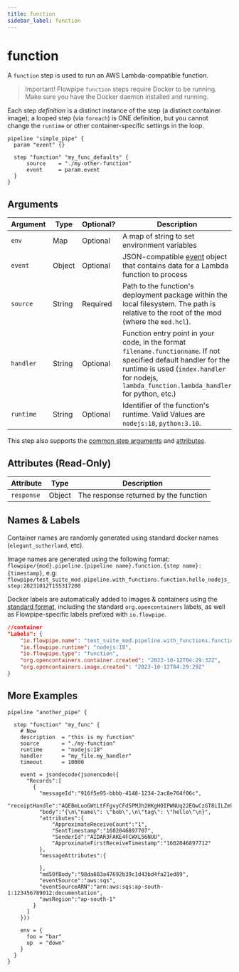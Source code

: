 ```yaml
---
title: function
sidebar_label: function
---
```


# function

A `function` step is used to run an AWS Lambda-compatible function.

> Important!  Flowpipe `function` steps require Docker to be running.  Make sure you have the Docker daemon installed and running.


Each step *definition* is a distinct instance of the step (a distinct container image); a looped step (via `foreach`) is ONE definition, but you cannot change the `runtime` or other container-specific settings in the loop. 

```hcl
pipeline "simple_pipe" {
  param "event" {}

  step "function" "my_func_defaults" {
      source    = "./my-other-function"  
      event     = param.event
  }
}
```

## Arguments

| Argument        | Type      | Optional?   | Description
|-----------------|-----------|-------------|-----------------
| `env`           | Map	      | Optional	  | A map of string to set environment variables
| `event`         | Object	  | Optional	  | JSON-compatible [event](https://docs.aws.amazon.com/lambda/latest/dg/gettingstarted-concepts.html#gettingstarted-concepts-event) object that contains data for a Lambda function to process
| `source`        | String	  | Required	  | Path to the function's deployment package within the local filesystem. The path is relative to the root of the mod (where the `mod.hcl`).
| `handler`       | String	  | Optional	  | Function entry point in your code, in the format `filename.functionname`.  If not specified default handler for the runtime is used (`index.handler` for nodejs, `lambda_function.lambda_handler` for python, etc.)
| `runtime`       | String	  | Optional	  | Identifier of the function's runtime. Valid Values are `nodejs:18`, `python:3.10`.

This step also supports the [common step arguments](/docs/flowpipe-hcl/step#common-step-arguments) and [attributes](/docs/flowpipe-hcl/step#common-step-attributes-read-only).

<!--
| `memory`        | Number	  | Optional	  | Amount of memory in MB your Lambda Function can use at runtime. Defaults to 128.
| `max_parallel`  | Number	  | Optional	  | Maximum number of concurrent executions for this function. A value of -1 removes any concurrency limitations. Defaults to `-1`.

-->

## Attributes (Read-Only)

| Attribute       | Type    |  Description
|-----------------|---------|-----------------
| `response`      | Object  | The response returned by the function

<!--
| `exit_code`     | Number  | The exit code from running the container
-->




## Names & Labels

Container names are randomly generated using standard docker names (`elegant_sutherland`, etc).

Image names are generated using the following format: `flowpipe/{mod}.pipeline.{pipeline name}.function.{step name}:{timestamp}`, e.g: `flowpipe/test_suite_mod.pipeline.with_functions.function.hello_nodejs_step:20231012T155317200`

Docker labels are automatically added to images & containers using the [standard format](https://docs.docker.com/config/labels-custom-metadata/), including the standard `org.opencontainers` labels, as well as Flowpipe-specific labels prefixed with `io.flowpipe`.

```json
//container
"Labels": {
    "io.flowpipe.name": "test_suite_mod.pipeline.with_functions.function.hello_nodejs_step",
    "io.flowpipe.runtime": "nodejs:18",
    "io.flowpipe.type": "function",
    "org.opencontainers.container.created": "2023-10-12T04:29:32Z",
    "org.opencontainers.image.created": "2023-10-12T04:29:29Z"
}
```


## More Examples


```hcl
pipeline "another_pipe" {

  step "function" "my_func" {
    # Now
    description  = "this is my function" 
    source       = "./my-function"  
    runtime      = "nodejs:18" 
    handler      = "my_file.my_handler"
    timeout      = 10000 

    event = jsondecode(jsonencode({
      "Records":[
        {
          "messageId":"916f5e95-bbbb-4148-1234-2ac8e764f06c",
          "receiptHandle":"AQEBmLuoGWtLtFFgvyCFdSPMJh2HKgHOIPWNUq22EOwCzGT8iILZm97CE6j4J6oR71ZpDr3sgxQcJyVZ+dmmvGl+fFftT9GCJqZYrjMGsR2Q6WsMd8ciI8bTtDXyvsk8ektd7UGfh4gxIZoFp7WUKVRcMEeBkubKd8T4/Io81D0l/AK7MxcEfCj40vWEsex1kkGmMRlBtdSeGyy7fJgUq2543AYWciiWtbSit8S0Y38xZPmsIFhoxP0egQRoJcW4aUgMi469Gj5+khizetybtgC8vux5NCg/IejxcCueXkQ7LKVF8kfRdqRSUYB6DsOrfakeZpK4wpXIarByNz0R2p7J88meYpj2IVULv/emXsSYaKG4rXnpbH4J9ijbLWckYLAd7wPDzCYri1ZSTgAz0kchsEw==",
          "body":"{\n\"name\": \"bob\",\n\"tag\": \"hello\"\n}",
          "attributes":{
              "ApproximateReceiveCount":"1",
              "SentTimestamp":"1602046897707",
              "SenderId":"AIDAR3FAKE4FCWXL56NUU",
              "ApproximateFirstReceiveTimestamp":"1602046897712"
          },
          "messageAttributes":{
              
          },
          "md5OfBody":"98da683a47692b39c1d43bd4fa21ed89",
          "eventSource":"aws:sqs",
          "eventSourceARN":"arn:aws:sqs:ap-south-1:123456789012:documentation",
          "awsRegion":"ap-south-1"
        }
      ]
    }))

    env = {
      foo = "bar"
      up  = "down"
    }
  }
}

```